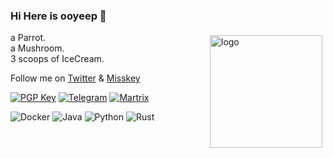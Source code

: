 ### Hi Here is ooyeep 👋

<img src="https://github-readme-stats.vercel.app/api?username=ooyeep&show_icons=true&bg_color=30,e96443,904e95&title_color=fff&text_color=fff" alt="logo" height="180" align="right" style="margin: 5px; margin-bottom: 20px;" />

a Parrot.  
a Mushroom.   
3 scoops of IceCream.  

Follow me on [Twitter](https://twitter.com/ooyeep) & [Misskey](https://nya.one/ooyeep)

[![PGP Key](https://img.shields.io/badge/-PGPkey-0093DD?logo=GNU%20Privacy%20Guard&labelColor=0093DD&logoColor=fff)](https://github.com/ooyeep.gpg)
[![Telegram](https://img.shields.io/badge/-Telegram-2CA5E0?logo=Telegram&labelColor=2CA5E0&logoColor=fff)](https://t.me/ooyeep)
[![Martrix](https://img.shields.io/badge/matrix-000000?style=flat-square&logo=Matrix&logoColor=white)](https://matrix.to/#/@ooyeep:nya.one)

![Docker](https://img.shields.io/badge/Docker-2496ED?style=flat-square&logo=docker&logoColor=ffffff)
![Java](https://img.shields.io/badge/-Java-007396?style=flat-square&logo=java&logoColor=ffffff)
![Python](https://img.shields.io/badge/-Python-3776AB?style=flat-square&logo=python&logoColor=ffffff)
![Rust](https://img.shields.io/badge/Rust-000000?style=flat-square&logo=rust&logoColor=white)

